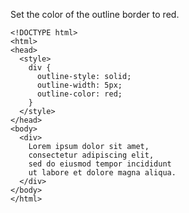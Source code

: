 Set the color of the outline border to red.

    <!DOCTYPE html>
    <html>
    <head>
      <style>
        div {
          outline-style: solid;
          outline-width: 5px;
          outline-color: red;
        }
      </style>
    </head>
    <body>
      <div>
        Lorem ipsum dolor sit amet,
        consectetur adipiscing elit,
        sed do eiusmod tempor incididunt
        ut labore et dolore magna aliqua.
      </div>
    </body>
    </html>
